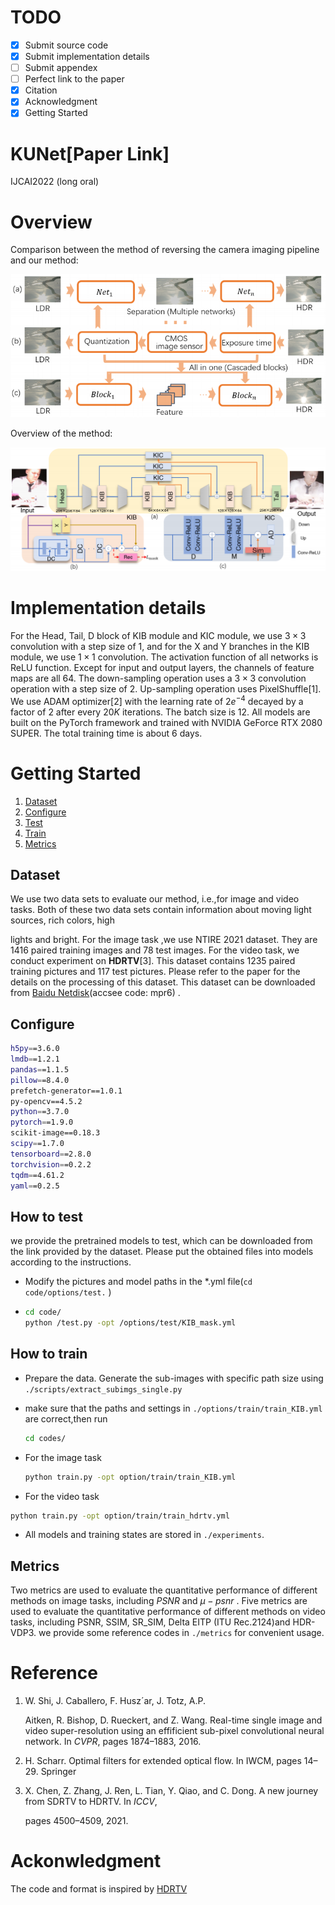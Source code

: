 # TODO

- [x] Submit source code
- [x] Submit implementation details
- [ ] Submit appendex
- [ ] Perfect link to the paper
- [x] Citation
- [x] Acknowledgment
- [x] Getting Started

# KUNet[Paper Link]

IJCAI2022 (long oral)

# Overview

 Comparison between the method of reversing the camera imaging pipeline and our method:

![image-20220426194141942](image-20220426194141942.png)

Overview of the method:

![image-20220426194236457](image-20220426194236457.png)

# Implementation details

For the Head, Tail, D block of KIB module and KIC module, we use $3\times 3$ convolution with a step size of 1, and for the X and Y branches in the KIB module, we use $1 \times 1$ convolution. The activation function of all networks is ReLU function. Except for input and output layers, the channels of feature maps are all 64. The down-sampling operation uses a $3 \times 3$ convolution operation with a step size of 2. Up-sampling operation uses PixelShuffle[1]. We use ADAM optimizer[2] with the learning rate of $2e^{-4}$ decayed by a factor of 2 after every $20K$ iterations. The batch size is 12. All models are built on the PyTorch framework and trained with NVIDIA GeForce RTX 2080 SUPER. The total training time is about 6 days. 

# Getting Started

1. [Dataset](#1)
2. [Configure](#2)
3. [Test](#3)
4. [Train](#4)
5. [Metrics](#5)

## <span id="1">Dataset</span>

We use two data sets to evaluate our method, i.e.,for image and video tasks. Both of these two data sets contain information about moving light sources, rich colors, high

lights and bright. For the image task ,we use NTIRE 2021 dataset. They are 1416 paired training images and 78 test images. For the video task, we conduct experiment on **HDRTV**[3]. This dataset contains 1235 paired training pictures and 117 test pictures. Please refer to the paper for the details on the processing of this dataset. This dataset can be downloaded from [Baidu Netdisk](https://pan.baidu.com/s/1YfdFYD03KMyhKnpDo9nnZw)(accsee code: mpr6) .

## <span id="2">Configure</span>

```bash
h5py==3.6.0
lmdb==1.2.1
pandas==1.1.5
pillow==8.4.0
prefetch-generator==1.0.1
py-opencv==4.5.2
python==3.7.0
pytorch==1.9.0
scikit-image==0.18.3
scipy==1.7.0
tensorboard==2.8.0
torchvision==0.2.2
tqdm==4.61.2
yaml==0.2.5
```

## <span id="3">How to test</span>

we provide the pretrained models to test, which can be downloaded from the link provided by the dataset. Please put the obtained files into models according to the instructions. 

-  Modify the pictures and model paths in the *.yml file(`cd code/options/test.` )

- ```bash
  cd code/
  python /test.py -opt /options/test/KIB_mask.yml
  ```

## <span id="4">How to train</span>

- Prepare the data. Generate the sub-images with specific path size using ```./scripts/extract_subimgs_single.py``` 

- make sure that the paths and settings in `./options/train/train_KIB.yml` are correct,then run

  ```bash
  cd codes/
  ```

- For the image task 

  ```bash
  python train.py -opt option/train/train_KIB.yml
  ```

-  For the video task 

  ```bash
  python train.py -opt option/train/train_hdrtv.yml 
  ```

- All models and training states are stored in `./experiments`.

## <span id="5">Metrics</span>

Two metrics are used to evaluate the quantitative performance of different methods on image tasks, including $PSNR$ and $\mu-psnr$ . Five metrics are used to evaluate the quantitative performance of different methods on video tasks, including PSNR, SSIM, SR_SIM, Delta EITP (ITU Rec.2124)and HDR-VDP3. we provide some reference codes in `./metrics` for convenient usage.

# Reference

1. W. Shi, J. Caballero, F. Husz´ar, J. Totz, A.P.

   Aitken, R. Bishop, D. Rueckert, and Z. Wang. Real-time single image and video super-resolution using an effificient sub-pixel convolutional neural network. In *CVPR*, pages 1874–1883, 2016.

2. H. Scharr. Optimal filters for extended optical flow. In IWCM, pages 14–29. Springer

3. X. Chen, Z. Zhang, J. Ren, L. Tian, Y. Qiao, and C. Dong. A new journey from SDRTV to HDRTV. In *ICCV*,

   pages 4500–4509, 2021.

# Ackonwledgment

The code and format is inspired by [HDRTV](https://github.com/chxy95/HDRTVNet.git)
